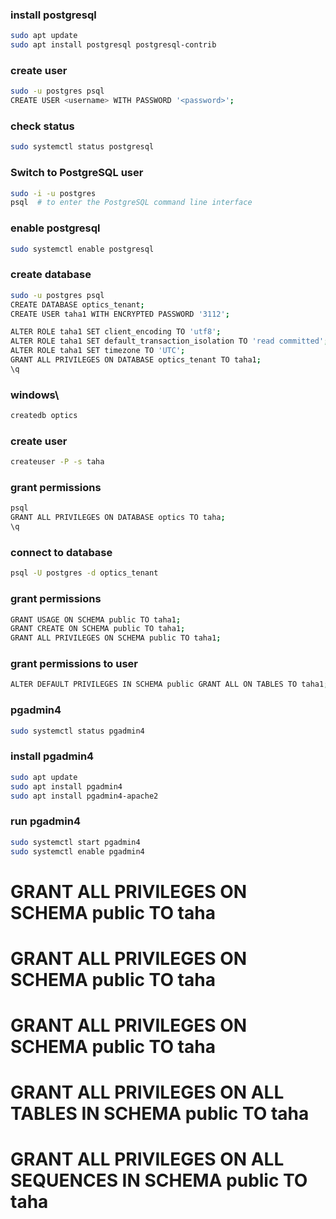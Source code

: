 ### install postgresql
```bash
sudo apt update
sudo apt install postgresql postgresql-contrib
```


### create user
```bash
sudo -u postgres psql
CREATE USER <username> WITH PASSWORD '<password>';
```

### check status
```bash
sudo systemctl status postgresql
```

### Switch to PostgreSQL user
```bash
sudo -i -u postgres
psql  # to enter the PostgreSQL command line interface
```

### enable postgresql
```bash
sudo systemctl enable postgresql
```

### create database
```bash
sudo -u postgres psql
CREATE DATABASE optics_tenant;
CREATE USER taha1 WITH ENCRYPTED PASSWORD '3112';

ALTER ROLE taha1 SET client_encoding TO 'utf8';
ALTER ROLE taha1 SET default_transaction_isolation TO 'read committed';
ALTER ROLE taha1 SET timezone TO 'UTC';
GRANT ALL PRIVILEGES ON DATABASE optics_tenant TO taha1;
\q
```

### windows\
```bash
createdb optics
```

### create user
```bash
createuser -P -s taha
```

### grant permissions
```bash
psql
GRANT ALL PRIVILEGES ON DATABASE optics TO taha;
\q
```
### connect to database
```bash
psql -U postgres -d optics_tenant
```
### grant permissions
```bash
GRANT USAGE ON SCHEMA public TO taha1;
GRANT CREATE ON SCHEMA public TO taha1;
GRANT ALL PRIVILEGES ON SCHEMA public TO taha1;
```
### grant permissions to user       
```bash
ALTER DEFAULT PRIVILEGES IN SCHEMA public GRANT ALL ON TABLES TO taha1;
```

### pgadmin4
```bash
sudo systemctl status pgadmin4
```

### install pgadmin4
```bash
sudo apt update
sudo apt install pgadmin4
sudo apt install pgadmin4-apache2
```

### run pgadmin4
```bash
sudo systemctl start pgadmin4
sudo systemctl enable pgadmin4
```
# GRANT ALL PRIVILEGES ON SCHEMA public TO taha
# GRANT ALL PRIVILEGES ON SCHEMA public TO taha
# GRANT ALL PRIVILEGES ON SCHEMA public TO taha
# GRANT ALL PRIVILEGES ON ALL TABLES IN SCHEMA public TO taha
# GRANT ALL PRIVILEGES ON ALL SEQUENCES IN SCHEMA public TO taha
